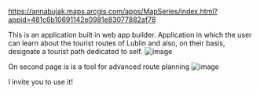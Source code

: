 https://annabujak.maps.arcgis.com/apps/MapSeries/index.html?appid=481c6b10691142e0981e83077882af78

This is an application built in web app builder. 
Application in which the user can learn about the tourist routes of Lublin and also, on their basis, designate a tourist path dedicated to self.
![image](https://github.com/anniab/Lublin-s-tourist-trails/assets/73132236/d5250786-1981-4060-a612-328ff91767a7)

On second page is is a tool for advanced route planning
![image](https://github.com/anniab/Lublin-s-tourist-trails/assets/73132236/fc21003f-b5b6-4d30-9d51-d60bbcc21635)



I invite you to use it!
